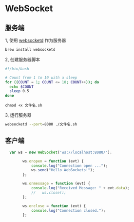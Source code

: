 <!--
 * @Author: xx
 * @Date: 2021-06-25 16:57:56
 * @LastEditors: 青峰
 * @LastEditTime: 2021-06-25 16:59:11
 * @FilePath: /vue-press/docs/web-socket-doc/README.md
-->

# WebSocket

## 服务端

1, 使用 [websocketd](http://websocketd.com/) 作为服务器

```bash
brew install websocketd    
```

2, 创建服务器脚本

```bash
#!/bin/bash

# Count from 1 to 10 with a sleep
for ((COUNT = 1; COUNT <= 10; COUNT++)); do
  echo $COUNT
  sleep 0.5
done
```

```chmod +x 文件名.sh```

3, 运行服务器

```bash
websocketd --port=8080 ./文件名.sh
```

## 客户端

```js
  var ws = new WebSocket('ws://localhost:8080/');

        ws.onopen = function (evt) {
            console.log("Connection open ...");
            ws.send("Hello WebSockets!");
        };

        ws.onmessage = function (evt) {
            console.log("Received Message: " + evt.data);
            //   ws.close();
        };

        ws.onclose = function (evt) {
            console.log("Connection closed.");
        };      
```
